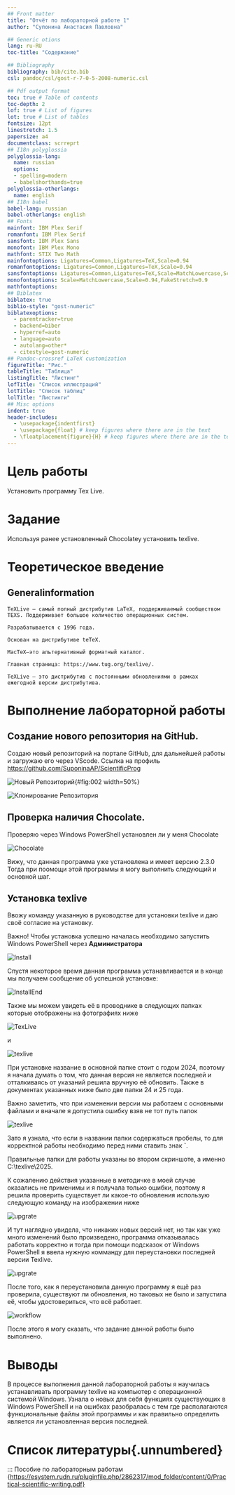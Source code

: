 ```yaml
---
## Front matter
title: "Отчёт по лабораторной работе 1"
author: "Супонина Анастасия Павловна"

## Generic otions
lang: ru-RU
toc-title: "Содержание"

## Bibliography
bibliography: bib/cite.bib
csl: pandoc/csl/gost-r-7-0-5-2008-numeric.csl

## Pdf output format
toc: true # Table of contents
toc-depth: 2
lof: true # List of figures
lot: true # List of tables
fontsize: 12pt
linestretch: 1.5
papersize: a4
documentclass: scrreprt
## I18n polyglossia
polyglossia-lang:
  name: russian
  options:
  - spelling=modern
  - babelshorthands=true
polyglossia-otherlangs:
  name: english
## I18n babel
babel-lang: russian
babel-otherlangs: english
## Fonts
mainfont: IBM Plex Serif
romanfont: IBM Plex Serif
sansfont: IBM Plex Sans
monofont: IBM Plex Mono
mathfont: STIX Two Math
mainfontoptions: Ligatures=Common,Ligatures=TeX,Scale=0.94
romanfontoptions: Ligatures=Common,Ligatures=TeX,Scale=0.94
sansfontoptions: Ligatures=Common,Ligatures=TeX,Scale=MatchLowercase,Scale=0.94
monofontoptions: Scale=MatchLowercase,Scale=0.94,FakeStretch=0.9
mathfontoptions:
## Biblatex
biblatex: true
biblio-style: "gost-numeric"
biblatexoptions:
  - parentracker=true
  - backend=biber
  - hyperref=auto
  - language=auto
  - autolang=other*
  - citestyle=gost-numeric
## Pandoc-crossref LaTeX customization
figureTitle: "Рис."
tableTitle: "Таблица"
listingTitle: "Листинг"
lofTitle: "Список иллюстраций"
lotTitle: "Список таблиц"
lolTitle: "Листинги"
## Misc options
indent: true
header-includes:
  - \usepackage{indentfirst}
  - \usepackage{float} # keep figures where there are in the text
  - \floatplacement{figure}{H} # keep figures where there are in the text
---
```


# Цель работы

Установить программу Tex Live.

# Задание

Используя ранее установленный Chocolatey установить texlive.

# Теоретическое введение

## Generalinformation

    TeXLive — самый полный дистрибутив LaTeX, поддерживаемый сообществом TEXS. Поддерживает большое количество операционных систем.
    
    Разрабатывается с 1996 года.
    
    Основан на дистрибутиве teTeX.
    
    MacTeX—это альтернативный форматный каталог.
    
    Главная страница: https://www.tug.org/texlive/.
    
    TeXLive — это дистрибутив с постоянными обновлениями в рамках ежегодной версии дистрибутива.

# Выполнение лабораторной работы

## Создание нового репозитория на GitHub.

Создаю новый репозиторий на портале GitHub, для дальнейшей работы и загружаю его через VScode. Ссылка на профиль https://github.com/SuponinaAP/ScientificProg

![Новый Репозиторий](CSlab1photo/GitRep.JPG){#fig:002 width=50%}

![Клонирование Репозитория](СSlab1photo/repsave.JPG)

## Проверка наличия Chocolate.

Проверяю через Windows PowerShell установлен ли у меня Chocolate

![Chocolate](CSlab1photo/Choco.JPG)

Вижу, что данная программа уже установлена и имеет версию 2.3.0
Тогда при поомощи этой программы я могу выполнить следующий и основной шаг.

## Установка texlive

Ввожу команду указанную в руководстве для установки texlive и даю своё согласие на установку.

Важно! Чтобы установка успешно началась необходимо запустить Windows PowerShell через **Администратора**

![Install](CSlab1photo/chocoinst1.JPG)

Спустя некоторое время данная программа устанавливается и в конце мы получаем сообщение об успешной установке:

![InstallEnd](CSlab1photo/chocoinst2.JPG)

Также мы можем увидеть её в проводнике в следующих папках которые отображены на фотографиях ниже 

![TexLive](CSlab1photo/Tex2024.JPG)

и

![texlive](CSlab1photo/tex.JPG)

При установке название в основной папке стоит с годом 2024, поэтому я начала думать о том, что данная версия не является последней и отталкиваясь от указаний решила вручную её обновить. Также в документах указанных ниже было две папки 24 и 25 года.

Важно заметить, что при изменении версии мы работаем с основными файлами и вначале я допустила ошибку взяв не тот путь папок

![texlive](CSlab1photo/1.JPG)

Зато я узнала, что если в названии папки содержаться пробелы, то для корректной работы необходимо перед ними ставить знак **`**.

Правильные папки для работы указаны во втором скриншоте, а именно C:\texlive\2025.

К сожалению действия указанные в методичке в моей случае оказались не применимы и я получала только ошибки, поэтому я решила проверить существует ли какое-то обновления использую следующую команду на изображении ниже

![upgrate](CSlab1photo/last_version.JPG)

И тут наглядно увидела, что никаких новых версий нет, но так как уже много изменений было произведено, программа отказывалась работать корректно и тогда при помощи подсказок от Windows PowerShell я ввела нужную комманду для переустановки последней версии Texlive.

![upgrate](CSlab1photo/reinstall.JPG)

После того, как я переустановила данную программу я ещё раз проверила, существуют ли обновления, но таковых не было и запустила её, чтобы удостовериться, что всё работает.

![workflow](CSlab1photo/workflow.JPG)

После этого я могу сказать, что задание данной работы было выполнено.

# Выводы

В процессе выполнения данной лабораторной работы я научилась устанавливать программу texlive на компьютер с операционной системой Windows. Узнала о новых для себя функциях существующих в Windows PowerShell и на ошибках разобралась с тем где располагаются функциональные файлы этой программы и как правильно определить является ли установленная версия последней. 

# Список литературы{.unnumbered}

::: Пособие по лабораторным работам {https://esystem.rudn.ru/pluginfile.php/2862317/mod_folder/content/0/Practical-scientific-writing.pdf}


